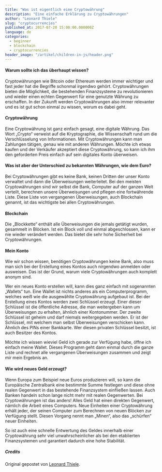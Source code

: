 ```yaml
---
title: "Was ist eigentlich eine Cryptowährung"
description: "Eine einfache Erklärung zu Cryptowährungen"
author: "Leonard Thiele"
slug: "cryptocurrencies"
published_at: 2017-07-20 15:00:00.000000Z
language: de
categories:
  - beginner
  - blockchain
  - cryptocurrencies
header_image: "/artikel/children-in-js/header.png"
---
```


#### Warum sollte ich das überhaupt wissen?

Cryptowährungen wie Bitcoin oder Ethereum werden immer wichtiger und fast jeder hat die Begriffe schonmal irgendwo gehört. Cryptowährungen bieten die Möglichkeit, die bestehenden Finanzsysteme zu revolutionieren und wieder einen echten Gegenwert für eine genutzte Währung zu erschaffen. In der Zukunft werden Cryptowährungen also immer relevanter und es ist gut schon einmal zu wissen, worum es dabei geht.

#### Cryptowährung

Eine Cryptowährung ist ganz einfach gesagt, eine digitale Währung. Das Wort „Crypto“ verweist auf die Kryptographie, die Wissenschaft rund um die Verschlüsselung von Informationen.
Mit Cryptowährungen kann man Zahlungen tätigen, genau wie mit anderen Währungen. Möchte ich etwas kaufen und der Verkäufer akzeptiert diese Cryptowährung, so kann ich ihm den geforderten Preis einfach auf sein digitales Konto überweisen.

#### Was ist aber der Unterschied zu bekannten Währungen, wie dem Euro?

Bei Cryptowährungen gibt es keine Bank, keinen Dritten der unser Konto verwaltet und dann die Überweisungen weiterleitet. Bei den meisten Cryptowährungen sind wir selbst die Bank, Computer auf der ganzen Welt verteilt, berechnen unsere Überweisungen und pflegen eine fortwährende Liste. Diese Liste von vergangenen Überweisungen, auch Blockchain genannt, ist das wichtigste bei allen Cryptowährungen.

#### Blockchain

Die „Blockkette“ enthält alle Überweisungen die jemals getätigt wurden, gesammelt in Blöcken. Ist ein Block voll und einmal abgeschlossen, kann er nie wieder verändert werden. Das bietet die sehr hohe Sicherheit bei Cryptowährungen.

#### Mein Konto

Wie wir schon wissen, benötigen Cryptowährungen keine Bank, also muss man sich bei der Erstellung eines Kontos auch nirgendwo anmelden oder ausweisen. Das ist der Grund, warum viele Cryptowährungen auch komplett anonym sind.

Wer ein neues Konto erstellen will, kann dies ganz einfach mit sogenannten „Wallets“ tun. Eine Wallet ist nichts anderes als ein Computerprogramm, welches weiß wie die ausgewählte Cryptowährung aufgebaut ist.
Bei der Erstellung eines Kontos werden zwei Schlüssel erzeugt. Einer dieser Schlüssel ist die öffentliche Adresse, die man weitergeben kann um Überweisungen zu erhalten, ähnlich einer Kontonummer.
Der zweite Schlüssel ist geheim und darf niemals weitergegeben werden. Er ist der Schlüssel, mit welchem man selbst Überweisungen verschicken kann. Ähnlich des PINs einer Bankkarte. Wer diesen privaten Schlüssel besitzt, ist auch Besitzer des Kontos.

Möchte ich wissen wieviel Geld ich gerade zur Verfügung habe, öffne ich einfach meine Wallet. Dieses Programm geht dann einmal durch die ganze Liste und rechnet alle vergangenen Überweisungen zusammen und zeigt mir mein Ergebnis an.


#### Wie wird neues Geld erzeugt?

Wenn Europa zum Beispiel neue Euros produzieren will, so kann die Europäische Zentralbank eine bestimmte Summe festlegen und diese ohne realen Gegenwert in das bestehende Finanzsystem einfließen lassen. Auch Banken handeln schon lange nicht mehr mit realen Gegenwerten.
Bei Cryptowährungen ist das anders! Alles Geld hat einen direkten Gegenwert, nämlich die Arbeit eines Computers. Neue Einheiten einer Cryptowährung erhält jeder, der seinen Computer zum Berechnen von neuen Blöcken zur Verfügung stellt. Diesen Vorgang nennt man „Minen“, also das „schürfen“ neuer Einheiten.

So ist auch eine schnelle Entwertung des Geldes innerhalb einer Cryptowährung sehr viel unwahrscheinlicher als bei den etablierten Finanzsystemen und garantiert dadurch eine hohe Stabilität.

##### Credits

Original gepostet von [Leonard Thiele](https://twitter.com/thiele_leonard).